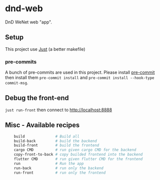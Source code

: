 # dnd-web

DnD WeNet web "app".

## Setup

This project use [Just](https://github.com/casey/just) (a better makefile)

### pre-commits

A bunch of pre-commits are used in this project. Please install [pre-commit](https://pre-commit.com/) then install them `pre-commit install` and `pre-commit install --hook-type commit-msg`.

## Debug the front-end

`just run-front` then connect to <http://localhost:8888>

## Misc - Available recipes

```bash
    build              # Build all
    build-back         # build the backend
    build-front        # build the frontend
    cargo CMD          # run given cargo CMD for the backend
    copy-front-to-back # copy builded frontend into the backend
    flutter CMD        # run given flutter CMD for the frontend
    run                # Run the app
    run-back           # run only the backend
    run-front          # run only the frontend
```
